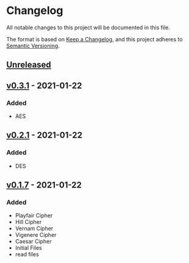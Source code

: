 # Changelog

All notable changes to this project will be documented in this file.

The format is based on [Keep a Changelog](https://keepachangelog.com/en/1.0.0/), and this project adheres to [Semantic Versioning](https://semver.org/spec/v2.0.0.html).

## [Unreleased]

## [v0.3.1] - 2021-01-22

### Added

- AES

## [v0.2.1] - 2021-01-22

### Added

- DES

## [v0.1.7] - 2021-01-22

### Added

- Playfair Cipher
- Hill Cipher
- Vernam Cipher
- Vigenere Cipher
- Caesar Cipher
- Initial Files
- read files

[Unreleased]: https://github.com/TheDigitalPhoenixX/Encryption-Techniques/compare/v0.3.1...HEAD
[v0.3.1]: https://github.com/TheDigitalPhoenixX/Encryption-Techniques/compare/v0.2.1...v0.3.1
[v0.2.1]: https://github.com/TheDigitalPhoenixX/Encryption-Techniques/compare/v0.1.7...v0.2.1
[v0.1.7]: https://github.com/TheDigitalPhoenixX/Encryption-Techniques/releases/tag/v0.1.7
